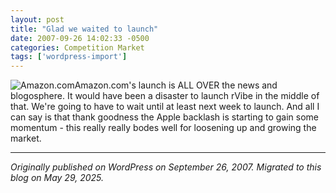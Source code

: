 ```yaml
---
layout: post
title: "Glad we waited to launch"
date: 2007-09-26 14:02:33 -0500
categories: Competition Market
tags: ['wordpress-import']
---
```


![Amazon.com](http://meansofproduction.wordpress.com/wp-content/uploads/2007/09/images.thumbnail.jpg)Amazon.com's launch is ALL OVER the news and blogosphere. It would have been a disaster to launch rVibe in the middle of that. We're going to have to wait until at least next week to launch. And all I can say is that thank goodness the Apple backlash is starting to gain some momentum - this really really bodes well for loosening up and growing the market.

---

*Originally published on WordPress on September 26, 2007. Migrated to this blog on May 29, 2025.*
